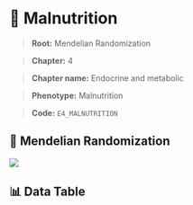# 🧪 Malnutrition

> **Root:** Mendelian Randomization

> **Chapter:** 4  

> **Chapter name:** Endocrine and metabolic

> **Phenotype:** Malnutrition  

> **Code:** `E4_MALNUTRITION`

## 🧬 Mendelian Randomization  

<img src="/MR/Figures/Forward/E4_MALNUTRITION.png"/>

## 📊 Data Table

<CsvTableMRF src="/MR_Data/Forward/E4_MALNUTRITION.csv"/>

